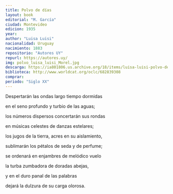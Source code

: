```yaml
---
title: Polvo de días
layout: book
editorial: "M. García"
ciudad: Montevideo
edicion: 1935
year: 
author: "Luisa Luisi"
nacionalidad: Uruguay
nacimiento: 1883
repositorio: "Autores UY"
repurl: https://autores.uy/
img: polvo_luisa_luisi_Morel.jpg
descarga: https://ia801806.us.archive.org/18/items/luisa-luisi-polvo-de-dias/Luisa%20Luisi%20-%20Polvo%20de%20dias.pdf
biblioteca: http://www.worldcat.org/oclc/682839308
comprar: 
periodo: "Siglo XX"
---
```

 

Despertarán las ondas largo tiempo dormidas
 
en el  seno profundo y  turbio de las aguas;
 
los números dispersos  concertarán sus rondas
 
en músicas celestes de danzas estelares;
 
los jugos de la tierra, acres en su aislamiento,
 
sublimarán los pétalos de  seda y de perfume;
 
se ordenará en enjambres de melódico vuelo
 
la turba zumbadora de doradas abejas,
 
y en el duro panal de las palabras 
 
dejará la dulzura de su carga olorosa.
